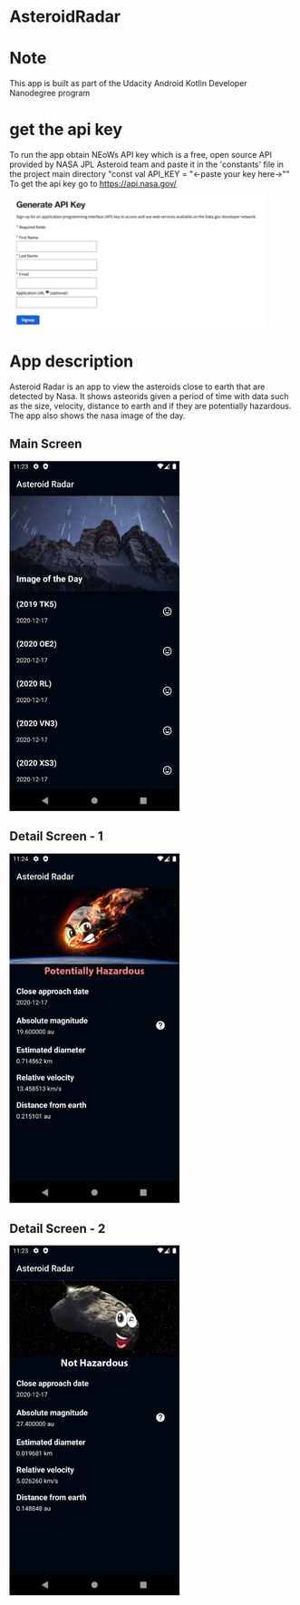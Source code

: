 # AsteroidRadar

# Note
This app is built as part of the Udacity Android Kotlin Developer Nanodegree program
# get the api key
 To run the app obtain NEoWs API key which is a free, open source API provided by NASA JPL Asteroid team
and paste it in the 'constants' file in the project main directory "const val API_KEY = "<-paste your key here->""
To get the api key go to https://api.nasa.gov/

<img src="nasa_api.PNG" width=450>

# App description
Asteroid Radar is an app to view the asteroids close to earth that are detected by Nasa. It shows asteorids given
 a period of time with data such as the size, velocity, distance to earth and if they are potentially hazardous. 
The app also shows the nasa image of the day.

## Main Screen

<img src="main_screen.png" width=300>

## Detail Screen - 1

<img src="detail_hazard.png" width=300>

## Detail Screen - 2

<img src="detail.png" width=300>
